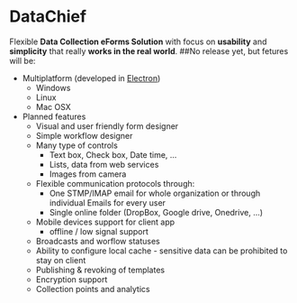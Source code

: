 # DataChief
Flexible **Data Collection eForms Solution** with focus on **usability** and **simplicity** that really **works in the real world**.
##No release yet, but fetures will be:
* Multiplatform (developed in [Electron](http://electron.atom.io/))
    * Windows
    * Linux
    * Mac OSX
* Planned features
    * Visual and user friendly form designer
    * Simple workflow designer
    * Many type of controls
        * Text box, Check box, Date time, ...
        * Lists, data from web services
        * Images from camera
    * Flexible communication protocols through:
        * One STMP/IMAP email for whole organization or through individual Emails for every user
        * Single online folder (DropBox, Google drive, Onedrive, ...)
    * Mobile devices support for client app
        * offline / low signal support
    * Broadcasts and worflow statuses
    * Ability to configure local cache - sensitive data can be prohibited to stay on client
    * Publishing & revoking of templates
    * Encryption support
    * Collection points and analytics
        
